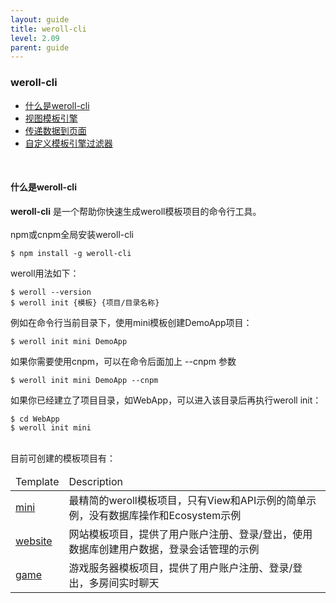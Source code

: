 ```yaml
---
layout: guide
title: weroll-cli
level: 2.09
parent: guide
---
```


<h3>weroll-cli</h3>
<ul class="guide_index">
    <li><a href="#what">什么是weroll-cli</a></li>
    <li><a href="#template">视图模板引擎</a></li>
    <li><a href="#data">传递数据到页面</a></li>
    <li><a href="#filter">自定义模板引擎过滤器</a></li>
</ul>
<br>
<h4><a name="what">什么是weroll-cli</a></h4>
<b>weroll-cli</b> 是一个帮助你快速生成weroll模板项目的命令行工具。
<br><br>
npm或cnpm全局安装weroll-cli
<pre class="highlight"><code style="width:100%;">$ npm install -g weroll-cli</code></pre>

weroll用法如下：
<pre class="highlight"><code style="width:100%;">$ weroll --version
$ weroll init {模板} {项目/目录名称}</code></pre>
例如在命令行当前目录下，使用mini模板创建DemoApp项目：
<pre class="highlight"><code style="width:100%;">$ weroll init mini DemoApp</code></pre>
如果你需要使用cnpm，可以在命令后面加上 --cnpm 参数
<pre class="highlight"><code style="width:100%;">$ weroll init mini DemoApp --cnpm</code></pre>
如果你已经建立了项目目录，如WebApp，可以进入该目录后再执行weroll init：
<pre class="highlight"><code style="width:100%;">$ cd WebApp
$ weroll init mini</code></pre>

<br>
目前可创建的模板项目有：
<br>
<table class="doc">
    <thead>
        <tr>
            <td>Template</td>
            <td>Description</td>
        </tr>
    </thead>
    <tbody>
        <tr>
            <td><a href="https://github.com/jayliang701/weroll-kickstarter-mini" target="_blank">mini</a></td>
            <td>最精简的weroll模板项目，只有View和API示例的简单示例，没有数据库操作和Ecosystem示例</td>
        </tr>
        <tr>
            <td><a href="https://github.com/jayliang701/weroll-kickstarter-website" target="_blank">website</a></td>
            <td>网站模板项目，提供了用户账户注册、登录/登出，使用数据库创建用户数据，登录会话管理的示例</td>
        </tr>
        <tr>
            <td><a href="https://github.com/jayliang701/weroll-kickstarter-game" target="_blank">game</a></td>
            <td>游戏服务器模板项目，提供了用户账户注册、登录/登出，多房间实时聊天</td>
        </tr>
    </tbody>
</table>